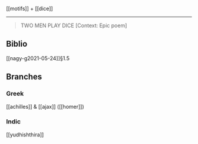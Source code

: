 [[motifs]] + [[dice]]
***

> TWO MEN PLAY DICE [Context: Epic poem]

## Biblio
[[nagy-g2021-05-24]]§1.5

## Branches
### Greek
[[achilles]] & [[ajax]] ([[homer]])
### Indic
[[yudhishthira]]
